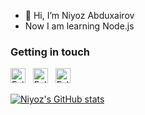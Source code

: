 - 👋 Hi, I’m Niyoz Abduxairov
- Now I am learning Node.js 

### Getting in touch

<a href="https://instagram.com/niyozabduxairov" title="Follow me on Instagram">
  <img
    width="24"
    alt="Follow me on Instagram"
    src="https://commons.wikimedia.org/wiki/File:Feather-logos-instagram.svg"
  /></a>
&nbsp;
<a href="https://t.me/niyozuz" title="Follow me on Telegram">
  <img
    width="24"
    alt="Follow me on Telegram"
    src="https://commons.wikimedia.org/wiki/File:Font_Awesome_5_brands_telegram-plane.svg"
  /></a>
&nbsp;
<a href="https://youtube.com/niyozabduxairov" title="Follow me on You tube">
  <img
    width="24"
    alt="Follow me on You tube"
    src="https://commons.wikimedia.org/wiki/File:YouTube_play_button_icon_(2013%E2%80%932017).svg"
  /></a>
&nbsp;

[![Niyoz's GitHub stats](https://github-readme-stats.vercel.app/api?username=niyozneo&theme=dark&show_icons=true)](https://github.com/anuraghazra/github-readme-stats)
